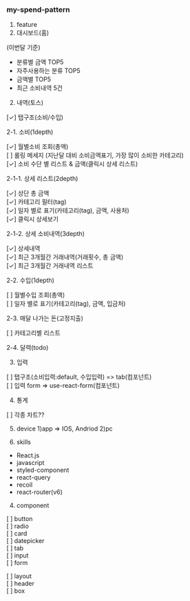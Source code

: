 ### my-spend-pattern

1. feature
1. 대시보드(홈)

(이번달 기준)

- 분류별 금액 TOP5
- 자주사용하는 분류 TOP5
- 금액별 TOP5
- 최근 소비내역 5건

2.  내역(토스)

[✓] 탭구조(소비/수입)

2-1. 소비(1depth)

[✓] 월별소비 조회(총액)\
[ ] 롤링 메세지 (지난달 대비 소비금액표기, 가장 많이 소비한 카테고리)\
[✓] 소비 수단 별 리스트 & 금액(클릭시 상세 리스트)

2-1-1. 상세 리스트(2depth)

[✓] 상단 총 금액\
[✓] 카테고리 필터(tag)\
[✓] 일자 별로 표기(카테고리(tag), 금액, 사용처)\
[✓] 클릭시 상세보기

2-1-2. 상세 소비내역(3depth)

[✓] 상세내역\
[✓] 최근 3개월간 거래내역(거래횟수, 총 금액)\
[✓] 최근 3개월간 거래내역 리스트

2-2. 수입(1depth)

[ ] 월별수입 조회(총액)\
[ ] 일자 별로 표기(카테고리(tag), 금액, 입금처)

2-3. 매달 나가는 돈(고정지출)

[ ] 카테고리별 리스트

2-4. 달력(todo)

3.  입력

[ ] 탭구조(소비입력:default, 수입입력) => tab(컴포넌트)\
[ ] 입력 form => use-react-form(컴포넌트)

4. 통계

[ ] 각종 차트??

5. device
   1)app => IOS, Andriod
   2)pc

6. skills

- React.js
- javascript
- styled-component
- react-query
- recoil
- react-router(v6)

4. component

[ ] button\
[ ] radio\
[ ] card\
[ ] datepicker\
[ ] tab\
[ ] input\
[ ] form

[ ] layout\
[ ] header\
[ ] box

